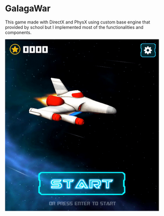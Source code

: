 # GalagaWar
This game made with DirectX and PhysX using custom base engine that provided by school but I implemented most of the functionalities and components.

<img src="OverlordProject/Resources/Images/demo.gif">
